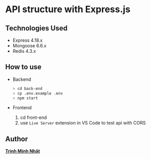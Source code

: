 # API structure with Express.js

## Technologies Used

- Express 4.18.x
- Mongoose 6.6.x
- Redis 4.3.x

## How to use

- Backend

    ```bash
    > cd back-end
    > cp .env.example .env
    > npm start
    ```

- Frontend

    1. cd front-end
    2. use `Live Server` extension in VS Code to test api with CORS

## Author

[**Trịnh Minh Nhật**](https://github.com/trinhminhnhat)
